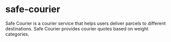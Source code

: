 # safe-courier
Safe Courier is a courier service that helps users deliver parcels to different destinations. Safe Courier provides courier quotes based on weight categories.
